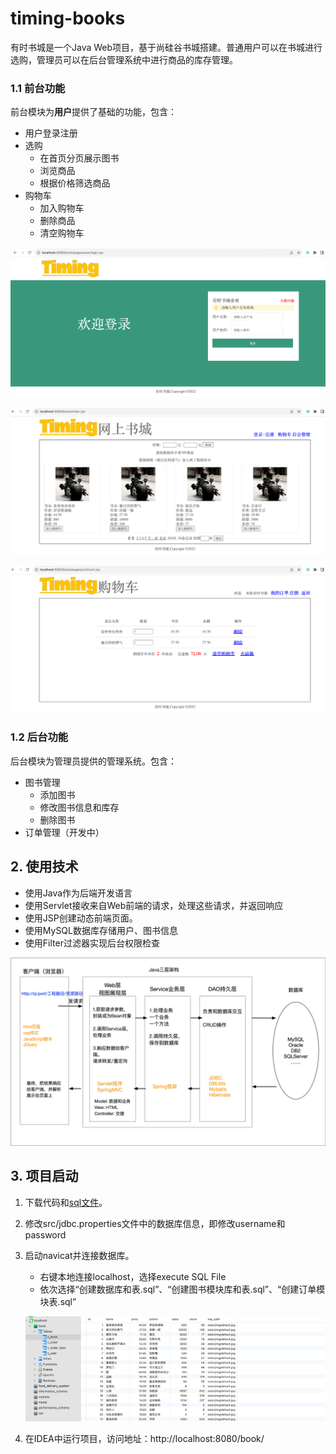 # timing-books
有时书城是一个Java Web项目，基于尚硅谷书城搭建。普通用户可以在书城进行选购，管理员可以在后台管理系统中进行商品的库存管理。

### 1.1 前台功能

前台模块为**用户**提供了基础的功能，包含：

- 用户登录注册
- 选购
    - 在首页分页展示图书
    - 浏览商品
    - 根据价格筛选商品
- 购物车
    - 加入购物车
    - 删除商品
    - 清空购物车

![登录](https://github.com/kathy-kx/timing-books/blob/main/book_images/%E7%99%BB%E5%BD%95.png)

![首页浏览图书](https://github.com/kathy-kx/timing-books/blob/main/book_images/%E9%A6%96%E9%A1%B5%E6%B5%8F%E8%A7%88%E5%9B%BE%E4%B9%A6.png)

![购物车](https://github.com/kathy-kx/timing-books/blob/main/book_images/%E8%B4%AD%E7%89%A9%E8%BD%A6.png)

### 1.2 后台功能

后台模块为管理员提供的管理系统。包含：

- 图书管理
    - 添加图书
    - 修改图书信息和库存
    - 删除图书
- 订单管理（开发中）

## 2. 使用技术

- 使用Java作为后端开发语言
- 使用Servlet接收来自Web前端的请求，处理这些请求，并返回响应
- 使用JSP创建动态前端页面。
- 使用MySQL数据库存储用户、图书信息
- 使用Filter过滤器实现后台权限检查

![Java EE三层结构](https://github.com/kathy-kx/timing-books/blob/main/book_images/JavaEE%E4%B8%89%E5%B1%82%E7%BB%93%E6%9E%84.jpg)

## 3. 项目启动

1. 下载代码和[sql文件](https://github.com/kathy-kx/timing-books/tree/main/book_db)。
2. 修改src/jdbc.properties文件中的数据库信息，即修改username和password
3. 启动navicat并连接数据库。
    - 右键本地连接localhost，选择execute SQL File
    - 依次选择“创建数据库和表.sql”、“创建图书模块库和表.sql”、“创建订单模块表.sql”
    
    ![数据库](https://github.com/kathy-kx/timing-books/blob/main/book_images/%E6%95%B0%E6%8D%AE%E5%BA%93.png)
    
4. 在IDEA中运行项目，访问地址：http://localhost:8080/book/
